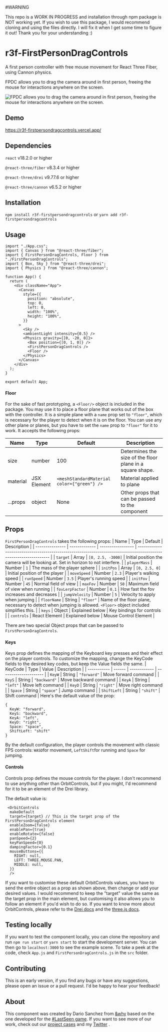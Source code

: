 
#WARNING 

This repo is a WORK IN PROGRESS and installation through npm package is NOT working yet. If you wish to use this package, I would recommend cloning and using the files directly. I will fix it when I get some time to figure it out! Thank you for your understanding :)

# r3f-FirstPersonDragControls

A first person controller with free mouse movement for React Three Fiber, using Cannon physics. 

FPDC allows you to drag the camera around in first person, freeing the mouse for interactions anywhere on the screen.

![FPDC allows you to drag the camera around in first person, freeing the mouse for interactions anywhere on the screen.](https://i.imgur.com/13lNAtj.gif)

## Demo
https://r3f-firstpersondragcontrols.vercel.app/

## Dependencies
`react` v18.2.0 or higher

`@react-three/fiber` v8.3.4 or higher

`@react-three/drei` v9.77.6 or higher

`@react-three/cannon` v6.5.2 or higher

## Installation
`npm install r3f-firstpersondragcontrols`
or
`yarn add r3f-firstpersondragcontrols`

## Usage
```
import "./App.css";
import { Canvas } from "@react-three/fiber";
import { FirstPersonDragControls, Floor } from "./FirstPersonDragControls";
import { Box, Sky } from "@react-three/drei";
import { Physics } from "@react-three/cannon";

function App() {
  return (
    <div className="App">
      <Canvas
        style={{
          position: "absolute",
          top: 0,
          left: 0,
          width: "100%",
          height: "100%",
        }}
      >
        <Sky />
        <ambientLight intensity={0.5} />
        <Physics gravity={[0, -20, 0]}>
          <Box position={[0, 1, 0]} />
          <FirstPersonDragControls />
          <Floor />
        </Physics>
      </Canvas>
    </div>
  );
}

export default App;
```

#### Floor
For the sake of fast prototyping, a `<Floor/>` object is included in the package. You may use it to place a floor plane that works out of the box with the controller. It is a simple plane with a `name` prop set to `"floor"`, which is necessary for the player to detect when it is on the floor. You can use any other plane or planes, but you have to set the `name` prop to `"floor"` for it to work. It accepts the following props:

| Name     | Type        | Default                                    | Description                                               |
| -------- | ----------- | ------------------------------------------ | --------------------------------------------------------- |
| size     | number      | 100                                        | Determines the size of the floor plane in a square shape. |
| material | JSX Element | `<meshStandardMaterial color={"green"} />` | Material applied to plane                                 |
| ...props | object      | None                                       | Other props that can be passed to the component           |


## Props
`FirstPersonDragControls` takes the following props:
| Name            | Type          | Default           | Description                                                                                                      |
| --------------- | ------------- | ----------------- | ---------------------------------------------------------------------------------------------------------------- |
| `target`        | Array         | `[0, 2.5, -3000]` | Initial position the camera will be looking at. Set in horizon to not interfere.                                 |
| `playerMass`    | Number        | `1`               | The mass of the player sphere                                                                                    |
| `initPos`       | Array         | `[0, 2.5, 0]`     | Initial position of the player                                                                                   |
| `moveSpeed`     | Number        | `2.3`             | Player's walking speed                                                                                           |
| `runSpeed`      | Number        | `3.5`             | Player's running speed                                                                                           |
| `initFov`       | Number        | `45`              | Normal field of view                                                                                             |
| `maxFov`        | Number        | `50`              | Maximum field of view when running                                                                               |
| `fovLerpFactor` | Number        | `0.1`             | How fast the fov increases and decreases                                                                         |
| `jumpVelocity`  | Number        | `5`               | Velocity to apply when jumping                                                                                   |
| `floorName`     | String        | `"floor"`         | Name of the floor plane, necessary to detect when jumping is allowed. `<Floor>` object included simplifies this. |
| `keys`          | Object        | Explained below   | Key bindings for controls                                                                                        |
| `controls`      | React Element | Explained below   | Mouse Control Element                                                                                            |

There are two special Object props that can be passed to `FirstPersonDragControls`. 

#### Keys
Keys prop defines the mapping of the Keyboard key presses and their effect on the player controls. To customize the mapping, change the KeyCode fields to the desired key codes, but keep the Value fields the same.
| KeyCode     | Type   | Value        | Description           |
| ----------- | ------ | ------------ | --------------------- |
| `KeyW`      | String | `"forward"`  | Move forward command  |
| `KeyS`      | String | `"backward"` | Move backward command |
| `KeyA`      | String | `"left"`     | Move left command     |
| `KeyD`      | String | `"right"`    | Move right command    |
| `Space`     | String | `"space"`    | Jump command          |
| `ShiftLeft` | String | `"shift"`    | Shift command         |
Here's the default value of the prop:
```
{ 
  KeyW: "forward", 
  KeyS: "backward", 
  KeyA: "left", 
  KeyD: "right", 
  Space: "space", 
  ShiftLeft: "shift" 
}
```

By the default configuration, the player controls the movement with classic FPS controls: `WASD`for movement, `LeftShift`for running and `Space` for jumping. 
#### Controls
Controls prop defines the mouse controls for the player. I don't recommend to use anything other than OrbitControls, but if you might, I'd recommend for it to be an element of the Drei library. 

The default value is:
```
 <OrbitControls
  makeDefault
  target={target} // This is the target prop of the FirstPersonDragControls element
  enableZoom={false}
  enablePan={true}
  enableRotate={false}
  panSpeed={2}
  keyPanSpeed={0}
  dampingFactor={0.1}
  mouseButtons={{
    RIGHT: null,
    LEFT: THREE.MOUSE.PAN,
    MIDDLE: null,
  }}
  />
```
If you want to customise these default OrbitControls values, you have to send the entire object as a prop as shown above, then change or add your desired values. I would recommend to keep the "target" value the same as the target prop in the main element, but customising it also allows you to follow an element if you'd wish to do so.
If you want to know more about OrbitControls, please refer to the [Drei docs](https://github.com/pmndrs/drei#controls) and the [three.js docs](https://threejs.org/docs/#examples/en/controls/OrbitControls).

## Testing locally
If you want to test the component locally, you can clone the repository and run `npm run start` or `yarn start` to start the development server. You can then go to `localhost:3000` to see the example scene. To take a peek at the code, check `App.js` and `FirstPersonDragControls.js` in the `src` folder.

## Contributing
This is an early version, if you find any bugs or have any suggestions, please open an issue or a pull request. I'd be happy to hear your feedback!

## About
This component was created by Dario Sanchez from [&why](https://why.de) based on the one developed for the [#LastSeen game](https://game.lastseen.org/). If you want to see more of our work, check out our [project cases](https://www.why.de/work) and my [Twitter](https://twitter.com/dswhyy) .
